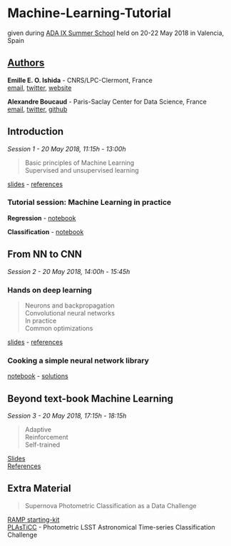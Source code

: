 # Machine-Learning-Tutorial

given during [ADA IX Summer School][ada] held on 20-22 May 2018 in Valencia, Spain 

## [Authors](https://aboucaud.github.io/adaix-ml-tutorial/slides/intro)

**Emille E. O. Ishida** - CNRS/LPC-Clermont, France  
[email][mei], [twitter][tei], [website][wei]

**Alexandre Boucaud** - Paris-Saclay Center for Data Science, France  
[email][mab], [twitter][tab], [github][gab]

[mei]: mailto:emilleishida@gmail.com
[tei]: https://twitter.com/emilleishida
[wei]: https://www.emilleishida.com

[mab]: mailto:aboucaud@lal.in2p3.fr
[tab]: https://twitter.com/alxbcd
[gab]: https://github.com/aboucaud

[ada]: http://ada.cosmostat.org/


## Introduction
*Session 1 - 20 May 2018, 11:15h - 13:00h*

> Basic principles of Machine Learning  
> Supervised and unsupervised learning  

[slides](slides/ADAIX-ML_introduction.pdf) - [references](references/SN_photo_class.md)  

### Tutorial session: Machine Learning in practice

**Regression** - [notebook](notebooks/Regression_PhotoZ.ipynb)  

**Classification** - [notebook](notebooks/star-galaxy_classification.ipynb)

## From NN to CNN
*Session 2 - 20 May 2018, 14:00h - 15:45h*  

### Hands on deep learning

> Neurons and backpropagation  
> Convolutional neural networks  
> In practice  
> Common optimizations

[slides][dlslides] - [references](references/DeepLearning.md)  

[dlslides]:https://aboucaud.github.io/adaix-ml-tutorial/slides/hands-on-deep-learning

### Cooking a simple neural network library

[notebook](notebooks/simple_nn_library.ipynb) - [solutions](notebooks/wait.ipynb)
  
## Beyond text-book Machine Learning
*Session 3 - 20 May 2018, 17:15h - 18:15h*

> Adaptive  
> Reinforcement  
> Self-trained  
 
[Slides]()  
[References]()  


## Extra Material

> Supernova Photometric Classification as a Data Challenge

[RAMP starting-kit](https://github.com/ramp-kits/supernovae)  
[PLAsTiCC](https://plasticcblog.wordpress.com/) - Photometric LSST Astronomical Time-series Classification Challenge



 
